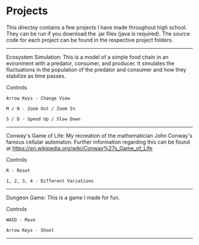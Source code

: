 # Projects
This directoy contains a few projects I have made throughout high school. They can be run if you download the .jar files (java is required). The source code for each project can be found in the respective project folders. 

-----

Ecosystem Simulation: This is a model of a simple food chain in an evironment with a predator, consumer, and producer. It simulates the fluctuations in the population of the predator and consumer and how they stabilize as time passes.

Controls
	
	Arrow Keys - Change View
	
	M / N - Zoom Out / Zoom In
	
	S / D - Speed Up / Slow Down

-----

Conway's Game of Life: My recreation of the mathematician John Conway's famous cellular automaton. Further information regarding this can be found at https://en.wikipedia.org/wiki/Conway%27s_Game_of_Life

Controls
	
	R - Reset
	
	1, 2, 3, 4 - Different Variations

-----

Dungeon Game: This is a game I made for fun.

Controls
	
	WASD - Move
	
	Arrow Keys - Shoot

-----
